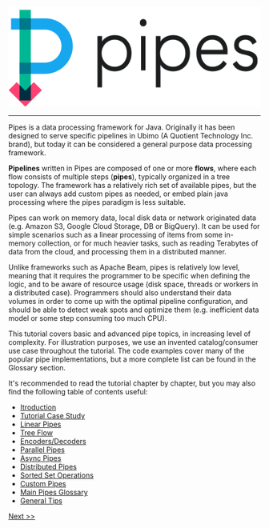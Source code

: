 ![Pipes](images/pipes_main.png "Pipes")

---

Pipes is a data processing framework for Java.  Originally it has been designed to serve specific pipelines in Ubimo (A Quotient Technology Inc. brand), but today it can be considered a general purpose data processing framework. 

**Pipelines** written in Pipes are composed of one or more **flows**, where each flow consists of multiple steps (**pipes**), typically organized in a tree topology. The framework has a relatively rich set of available pipes, but the user can always add custom pipes as needed, or embed plain java processing where the pipes paradigm is less suitable.

Pipes can work on memory data, local disk data or network originated data (e.g. Amazon S3, Google Cloud Storage, DB or BigQuery). It can be used for simple scenarios such as a linear processing of items from some in-memory collection, or for much heavier tasks, such as reading Terabytes of data from the cloud, and processing them in a distributed manner.

Unlike frameworks such as Apache Beam, pipes is relatively low level, meaning that it requires the programmer to be specific when defining the logic, and to be aware of resource usage (disk space, threads or workers in a distributed case). Programmers should also understand their data volumes in order to come up with the optimal pipeline configuration, and should be able to detect weak spots and optimize them (e.g. inefficient data model or some step consuming too much CPU). 

This tutorial covers basic and advanced pipe topics, in increasing level of complexity. For illustration purposes, we use an invented catalog/consumer use case throughout the tutorial. The code examples cover many of the popular pipe implementations, but a more complete list can be found in the Glossary section.

It's recommended to read the tutorial chapter by chapter, but you may also find the following table of contents useful:

* [Itroduction](introduction.md)
* [Tutorial Case Study](tutorial_case_study.md)
* [Linear Pipes](linear_pipes.md)
* [Tree Flow](tree_flow.md)
* [Encoders/Decoders](encoders_decoders.md)
* [Parallel Pipes](parallel_pipes.md)
* [Async Pipes](async_pipes.md)
* [Distributed Pipes](distributed_pipes.md)
* [Sorted Set Operations](sorted_set_operations.md)
* [Custom Pipes](custom_pipes.md)
* [Main Pipes Glossary](main_pipes_glossary.md)
* [General Tips](general_tips.md)

[Next >>](introduction.md)
